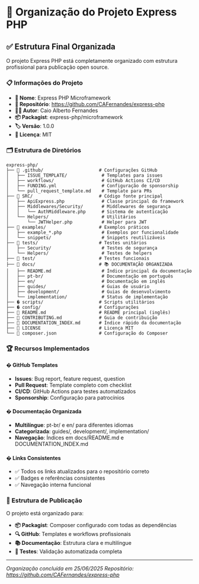 # 📁 Organização do Projeto Express PHP

## ✅ Estrutura Final Organizada

O projeto Express PHP está completamente organizado com estrutura profissional para publicação open source.

### 📋 Informações do Projeto

- **📛 Nome**: Express PHP Microframework
- **🔗 Repositório**: https://github.com/CAFernandes/express-php
- **👨‍💻 Autor**: Caio Alberto Fernandes
- **📦 Packagist**: express-php/microframework
- **🏷️ Versão**: 1.0.0
- **📜 Licença**: MIT

### 🗂️ Estrutura de Diretórios

```
express-php/
├── 📁 .github/                     # Configurações GitHub
│   ├── ISSUE_TEMPLATE/             # Templates para issues
│   ├── workflows/                  # GitHub Actions CI/CD
│   ├── FUNDING.yml                 # Configuração de sponsorship
│   └── pull_request_template.md    # Template para PRs
├── 📁 SRC/                         # Código fonte principal
│   ├── ApiExpress.php              # Classe principal do framework
│   ├── Middlewares/Security/       # Middlewares de segurança
│   │   └── AuthMiddleware.php      # Sistema de autenticação
│   └── Helpers/                    # Utilitários
│       └── JWTHelper.php           # Helper para JWT
├── 📁 examples/                    # Exemplos práticos
│   ├── example_*.php               # Exemplos por funcionalidade
│   └── snippets/                   # Snippets reutilizáveis
├── 📁 tests/                       # Testes unitários
│   ├── Security/                   # Testes de segurança
│   └── Helpers/                    # Testes de helpers
├── 📁 test/                        # Testes funcionais
├── 📁 docs/                        # 📚 DOCUMENTAÇÃO ORGANIZADA
│   ├── README.md                   # Índice principal da documentação
│   ├── pt-br/                      # Documentação em português
│   ├── en/                         # Documentação em inglês
│   ├── guides/                     # Guias de usuário
│   ├── development/                # Guias de desenvolvimento
│   └── implementation/             # Status de implementação
├── � scripts/                     # Scripts utilitários
├── � config/                      # Configurações
├── 📄 README.md                    # README principal (inglês)
├── 📄 CONTRIBUTING.md              # Guia de contribuição
├── 📄 DOCUMENTATION_INDEX.md       # Índice rápido da documentação
├── 📄 LICENSE                      # Licença MIT
└── 📄 composer.json                # Configuração do Composer
```

### 🏆 Recursos Implementados

#### � GitHub Templates
- **Issues**: Bug report, feature request, question
- **Pull Request**: Template completo com checklist
- **CI/CD**: GitHub Actions para testes automatizados
- **Sponsorship**: Configuração para patrocínios

#### � Documentação Organizada
- **Multilíngue**: pt-br/ e en/ para diferentes idiomas
- **Categorizada**: guides/, development/, implementation/
- **Navegação**: Índices em docs/README.md e DOCUMENTATION_INDEX.md

#### � Links Consistentes
- ✅ Todos os links atualizados para o repositório correto
- ✅ Badges e referências consistentes
- ✅ Navegação interna funcional

### 🎯 Estrutura de Publicação

O projeto está organizado para:
- **📦 Packagist**: Composer configurado com todas as dependências
- **🔍 GitHub**: Templates e workflows profissionais  
- **📚 Documentação**: Estrutura clara e multilíngue
- **🧪 Testes**: Validação automatizada completa

---

*Organização concluída em 25/06/2025*
*Repositório: https://github.com/CAFernandes/express-php*

